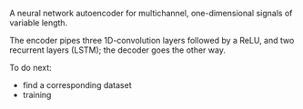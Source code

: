 A neural network autoencoder for multichannel, one-dimensional signals of variable length.

The encoder pipes three 1D-convolution layers followed by a ReLU, and two recurrent layers (LSTM); the decoder goes the other way.

To do next:

- find a corresponding dataset
- training
